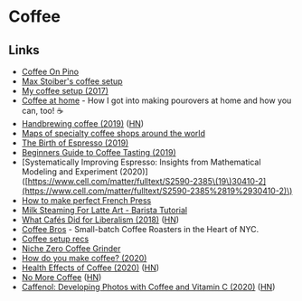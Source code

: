 # Coffee

## Links

* [Coffee On Pino](http://grimgrains.com/#coffee)
* [Max Stoiber's coffee setup](https://github.com/mxstbr/ama/issues/46)
* [My coffee setup \(2017\)](https://random.qmx.me/posts/2017/01/31/my-coffee-setup/)
* [Coffee at home](https://www.katfukui.com/coffee/) - How I got into making pourovers at home and how you can, too! ☕
* [Handbrewing coffee \(2019\)](https://quanttype.net/posts/2019-03-06-handbrewing-coffee.html) \([HN](https://news.ycombinator.com/item?id=19326663)\)
* [Maps of specialty coffee shops around the world](https://thirdwavenearme.com/)
* [The Birth of Espresso \(2019\)](https://www.youtube.com/watch?v=I8uStVXNf0M)
* [Beginners Guide to Coffee Tasting \(2019\)](https://www.youtube.com/watch?v=kEZZCQTSSAg)
* \[Systematically Improving Espresso: Insights from Mathematical Modeling and Experiment \(2020\)\]\([https://www.cell.com/matter/fulltext/S2590-2385\(19\)30410-2](https://www.cell.com/matter/fulltext/S2590-2385%2819%2930410-2)\)
* [How to make perfect French Press](https://www.peets.com/learn/how-to-brew-french-press)
* [Milk Steaming For Latte Art - Barista Tutorial](https://www.youtube.com/watch?v=6YMgB61WyvE)
* [What Cafés Did for Liberalism \(2018\)](https://www.newyorker.com/magazine/2018/12/24/what-cafes-did-for-liberalism) \([HN](https://news.ycombinator.com/item?id=22999128)\)
* [Coffee Bros](https://coffeebros.com/) - Small-batch Coffee Roasters in the Heart of NYC.
* [Coffee setup recs](https://twitter.com/delk/status/1264201555466543106)
* [Niche Zero Coffee Grinder](https://www.nichecoffee.co.uk/)
* [How do you make coffee? \(2020\)](https://www.reddit.com/r/minimalism/comments/h7lr7a/how_do_you_make_coffee/)
* [Health Effects of Coffee \(2020\)](https://www.mdpi.com/2072-6643/12/6/1842) \([HN](https://news.ycombinator.com/item?id=23599221)\)
* [No More Coffee](https://jayriverlong.github.io/2020/06/30/coffee.html) \([HN](https://news.ycombinator.com/item?id=23708204)\)
* [Caffenol: Developing Photos with Coffee and Vitamin C \(2020\)](https://www.youtube.com/watch?v=9bhOtTUtPhg) \([HN](https://news.ycombinator.com/item?id=23761554)\)

